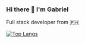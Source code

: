 ### Hi there 👋 I'm Gabriel
Full stack developer from 🇵🇭

[![Top Langs](https://github-readme-stats.vercel.app/api/top-langs/?username=gabrielyangzon)](https://github.com/gabrielyangzon/github-readme-stats)

<!--
**gabrielyangzon/gabrielyangzon** is a ✨ _special_ ✨ repository because its `README.md` (this file) appears on your GitHub profile.

Here are some ideas to get you started:

- 🔭 I’m currently working on ...
- 🌱 I’m currently learning ...
- 👯 I’m looking to collaborate on ...
- 🤔 I’m looking for help with ...
- 💬 Ask me about ...
- 📫 How to reach me: ...
- 😄 Pronouns: ...
- ⚡ Fun fact: ...
-->
